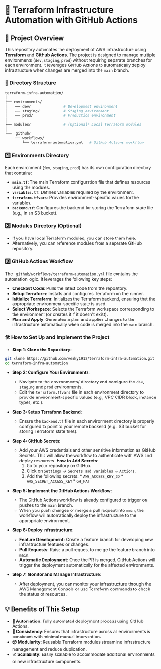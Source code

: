 
# 🚀 Terraform Infrastructure Automation with GitHub Actions

## 📁 Project Overview

This repository automates the deployment of AWS infrastructure using **Terraform** and **GitHub Actions**. The project is designed to manage multiple environments (`dev`, `staging`, `prod`) without requiring separate branches for each environment. It leverages GitHub Actions to automatically deploy infrastructure when changes are merged into the `main` branch.

### 📂 Directory Structure

```bash
terraform-infra-automation/
│
├── environments/
│   ├── dev/               # Development environment
│   ├── staging/           # Staging environment
│   └── prod/              # Production environment
│
├── modules/               # (Optional) Local Terraform modules
│
└── .github/
    └── workflows/
        └── terraform-automation.yml   # GitHub Actions workflow
```

### 1️⃣ **Environments Directory**

Each environment (`dev`, `staging`, `prod`) has its own configuration directory that contains:

- **`main.tf`**: The main Terraform configuration file that defines resources using the modules.
- **`variables.tf`**: Defines variables required by the environment.
- **`terraform.tfvars`**: Provides environment-specific values for the variables.
- **`backend.tf`**: Configures the backend for storing the Terraform state file (e.g., in an S3 bucket).

### 2️⃣ **Modules Directory (Optional)**

- If you have local Terraform modules, you can store them here.
- Alternatively, you can reference modules from a separate GitHub repository.

### 3️⃣ **GitHub Actions Workflow**

The `.github/workflows/terraform-automation.yml` file contains the automation logic. It leverages the following key steps:

- **Checkout Code**: Pulls the latest code from the repository.
- **Setup Terraform**: Installs and configures Terraform on the runner.
- **Initialize Terraform**: Initializes the Terraform backend, ensuring that the appropriate environment-specific state is used.
- **Select Workspace**: Selects the Terraform workspace corresponding to the environment (or creates it if it doesn't exist).
- **Plan and Apply**: Generates a plan and applies changes to the infrastructure automatically when code is merged into the `main` branch.

### 🛠️ **How to Set Up and Implement the Project**

- **Step 1: Clone the Repository**:
```bash
git clone https://github.com/venky1912/terraform-infra-automation.git
cd terraform-infra-automation
```
- **Step 2: Configure Your Environments**:
  * Navigate to the environments/ directory and configure the `dev`, `staging` and `prod` environments.
  * Edit the `terraform.tfvars` file in each environment directory to provide environment-specific values (e.g., VPC CIDR block, instance types, etc.). 

- **Step 3: Setup Terraform Backend**:
  * Ensure the `backend.tf` file in each environment directory is properly configured to point to your remote backend (e.g., S3 bucket for storing Terraform state files).

- **Step 4: GitHub Secrets**:
  * Add your AWS credentials and other sensitive information as GitHub Secrets. This will allow the workflow to authenticate with AWS and deploy resources.
    **How to Add Secrets**:
      1. Go to your repository on GitHub.
      2. Click on `Settings` -> `Secrets and variables` -> `Actions`.
      3. Add the following secrets:
        * `AWS_ACCESS_KEY_ID`
        * `AWS_SECRET_ACCESS_KEY`
        * `GH_PAT`

- **Step 5: Implement the GitHub Actions Workflow**:
  * The GitHub Actions workflow is already configured to trigger on pushes to the `main` branch.
  * When you push changes or merge a pull request into `main`, the workflow will automatically deploy the infrastructure to the appropriate environment.

- **Step 6: Deploy Infrastructure**:
  - **Feature Development**: Create a feature branch for developing new infrastructure features or changes.
  - **Pull Requests**: Raise a pull request to merge the feature branch into `main`.
  - **Automatic Deployment**: Once the PR is merged, GitHub Actions will trigger the deployment automatically for the affected environments.

- **Step 7: Monitor and Manage Infrastructure**:
  * After deployment, you can monitor your infrastructure through the AWS Management Console or use Terraform commands to check the status of resources.


## 💡 Benefits of This Setup

- **🔄 Automation**: Fully automated deployment process using GitHub Actions.
- **🔗 Consistency**: Ensures that infrastructure across all environments is consistent with minimal manual intervention.
- **📦 Modularity**: Reusable Terraform modules streamline infrastructure management and reduce duplication.
- **📈 Scalability**: Easily scalable to accommodate additional environments or new infrastructure components.
